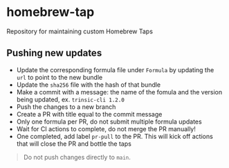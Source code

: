 # homebrew-tap

Repository for maintaining custom Homebrew Taps

## Pushing new updates

- Update the corresponding formula file under `Formula` by updating the `url` to point to the new bundle
- Update the `sha256` file with the hash of that bundle
- Make a commit with a message: the name of the fomula and the version being updated, ex. `trinsic-cli 1.2.0`
- Push the changes to a new branch
- Create a PR with title equal to the commit message
- Only one formula per PR, do not submit multiple formula updates
- Wait for CI actions to complete, do not merge the PR manually!
- One completed, add label `pr-pull` to the PR. This will kick off actions that will close the PR and bottle the taps

> Do not push changes directly to `main`.